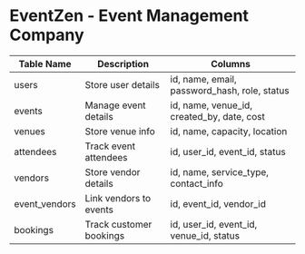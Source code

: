 <h1>EventZen - Event Management Company</h1>

| Table Name      | Description                     | Columns                                             |
|-----------------|---------------------------------|-----------------------------------------------------|
| users           | Store user details              | id, name, email, password_hash, role, status        |
| events          | Manage event details            | id, name, venue_id, created_by, date, cost          |
| venues          | Store venue info                | id, name, capacity, location                        |
| attendees       | Track event attendees           | id, user_id, event_id, status                       |
| vendors         | Store vendor details            | id, name, service_type, contact_info                |
| event_vendors   | Link vendors to events          | id, event_id, vendor_id                             |
| bookings        | Track customer bookings         | id, user_id, event_id, venue_id, status             |
